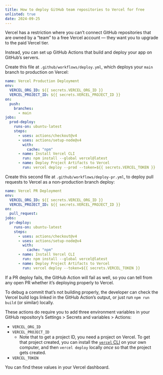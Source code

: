 ```yaml
---
title: How to deploy GitHub team repositories to Vercel for free
unlisted: true
date: 2024-09-25
---
```


Vercel has a restriction where you can’t connect GitHub repositories that are owned by a “team” to a free Vercel account — they want you to upgrade to the paid Vercel tier.

Instead, you can set up GitHub Actions that build and deploy your app on GitHub’s servers.

Create this file at `.github/workflows/deploy.yml`, which deploys your `main` branch to production on Vercel:

```yml
name: Vercel Production Deployment
env:
  VERCEL_ORG_ID: ${{ secrets.VERCEL_ORG_ID }}
  VERCEL_PROJECT_ID: ${{ secrets.VERCEL_PROJECT_ID }}
on:
  push:
    branches:
      - main
jobs:
  prod-deploy:
    runs-on: ubuntu-latest
    steps:
      - uses: actions/checkout@v4
      - uses: actions/setup-node@v4
        with:
          cache: "npm"
      - name: Install Vercel CLI
        run: npm install --global vercel@latest
      - name: Deploy Project Artifacts to Vercel
        run: vercel deploy --prod --token=${{ secrets.VERCEL_TOKEN }}
```

Create this second file at `.github/workflows/deploy-pr.yml`, to deploy pull requests to Vercel as a non-production branch deploy:

```yml
name: Vercel PR Deployment
env:
  VERCEL_ORG_ID: ${{ secrets.VERCEL_ORG_ID }}
  VERCEL_PROJECT_ID: ${{ secrets.VERCEL_PROJECT_ID }}
on:
  pull_request:
jobs:
  pr-deploy:
    runs-on: ubuntu-latest
    steps:
      - uses: actions/checkout@v4
      - uses: actions/setup-node@v4
        with:
          cache: "npm"
      - name: Install Vercel CLI
        run: npm install --global vercel@latest
      - name: Deploy Project Artifacts to Vercel
        run: vercel deploy --token=${{ secrets.VERCEL_TOKEN }}
```

If a PR deploy fails, the GitHub Action will fail as well, so you can tell from any open PR whether it’s deploying properly to Vercel.

To debug a commit that’s not building properly, the developer can check the Vercel build logs linked in the GitHub Action’s output, or just run `npm run build` (or similar) locally.

These actions do require you to add three environment variables in your GitHub repository’s Settings > Secrets and variables > Actions:

- `VERCEL_ORG_ID`
- `VERCEL_PROJECT_ID`
  - Note that to get a project ID, you need a project on Vercel. To get that project created, you can install the [`vercel` CLI](https://vercel.com/docs/cli) on your own computer, and then `vercel deploy` locally _once_ so that the project gets created.
- `VERCEL_TOKEN`

You can find these values in your Vercel dashboard.
